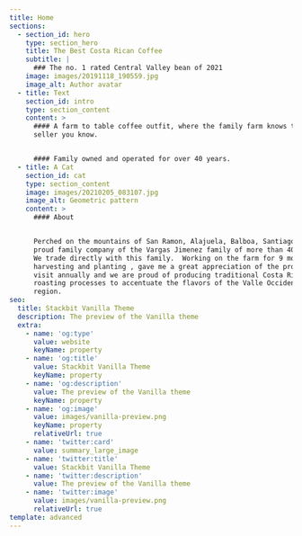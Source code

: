 ```yaml
---
title: Home
sections:
  - section_id: hero
    type: section_hero
    title: The Best Costa Rican Coffee
    subtitle: |
      ### The no. 1 rated Central Valley bean of 2021
    image: images/20191118_190559.jpg
    image_alt: Author avatar
  - title: Text
    section_id: intro
    type: section_content
    content: >
      #### A farm to table coffee outfit, where the family farm knows the same
      seller you know.


      #### Family owned and operated for over 40 years.
  - title: A Cat
    section_id: cat
    type: section_content
    image: images/20210205_083107.jpg
    image_alt: Geometric pattern
    content: >
      #### About


      Perched on the mountains of San Ramon, Alajuela, Balboa, Santiago.  A
      proud family company of the Vargas Jimenez family of more than 40 years.
      We trade directly with this family.  Working on the farm for 9 months +,
      harvesting and planting , gave me a great appreciation of the process.  We
      visit annually and we are proud of producing traditional Costa Rican
      roasting processes to accentuate the flavors of the Valle Occidental
      region.
seo:
  title: Stackbit Vanilla Theme
  description: The preview of the Vanilla theme
  extra:
    - name: 'og:type'
      value: website
      keyName: property
    - name: 'og:title'
      value: Stackbit Vanilla Theme
      keyName: property
    - name: 'og:description'
      value: The preview of the Vanilla theme
      keyName: property
    - name: 'og:image'
      value: images/vanilla-preview.png
      keyName: property
      relativeUrl: true
    - name: 'twitter:card'
      value: summary_large_image
    - name: 'twitter:title'
      value: Stackbit Vanilla Theme
    - name: 'twitter:description'
      value: The preview of the Vanilla theme
    - name: 'twitter:image'
      value: images/vanilla-preview.png
      relativeUrl: true
template: advanced
---
```

